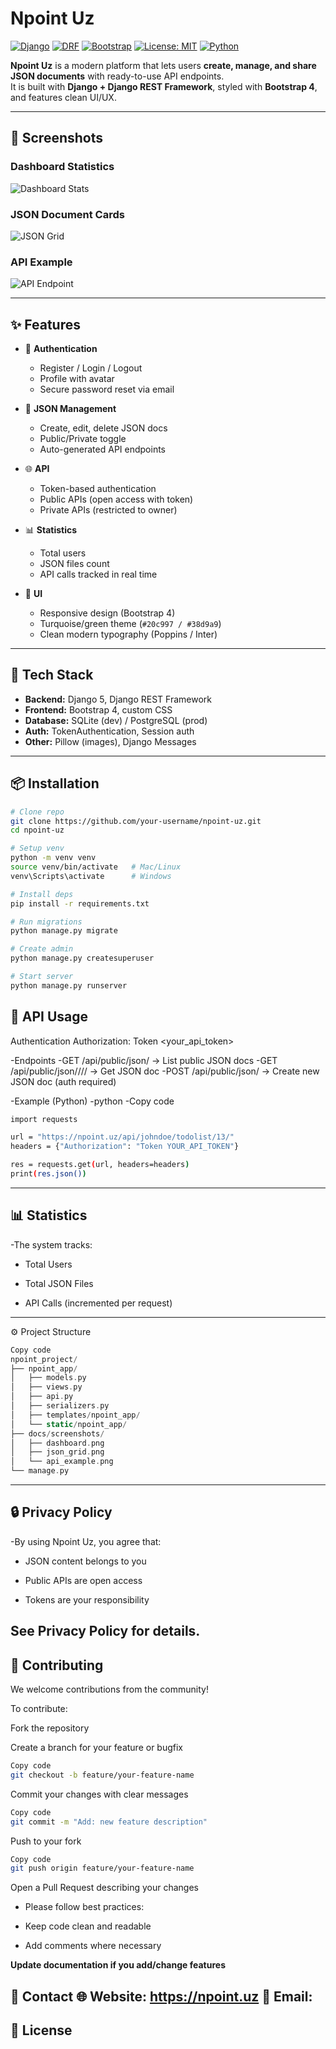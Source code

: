# Npoint Uz

[![Django](https://img.shields.io/badge/Django-5.0-green?logo=django)](https://www.djangoproject.com/)
[![DRF](https://img.shields.io/badge/DRF-REST_Framework-red?logo=django)](https://www.django-rest-framework.org/)
[![Bootstrap](https://img.shields.io/badge/Bootstrap-4-blueviolet?logo=bootstrap)](https://getbootstrap.com/)
[![License: MIT](https://img.shields.io/badge/License-MIT-yellow.svg)](./LICENSE)
[![Python](https://img.shields.io/badge/Python-3.12-blue?logo=python)](https://www.python.org/)

**Npoint Uz** is a modern platform that lets users **create, manage, and share JSON documents** with ready-to-use API endpoints.  
It is built with **Django + Django REST Framework**, styled with **Bootstrap 4**, and features clean UI/UX.

---

## 📸 Screenshots

### Dashboard Statistics
![Dashboard Stats](./docs/screenshots/dashboard.png)

### JSON Document Cards
![JSON Grid](./docs/screenshots/json_grid.png)

### API Example
![API Endpoint](./docs/screenshots/api_example.png)

---

## ✨ Features

- 🔑 **Authentication**
  - Register / Login / Logout  
  - Profile with avatar  
  - Secure password reset via email  

- 📂 **JSON Management**
  - Create, edit, delete JSON docs  
  - Public/Private toggle  
  - Auto-generated API endpoints  

- 🌐 **API**
  - Token-based authentication  
  - Public APIs (open access with token)  
  - Private APIs (restricted to owner)  

- 📊 **Statistics**
  - Total users  
  - JSON files count  
  - API calls tracked in real time  

- 🎨 **UI**
  - Responsive design (Bootstrap 4)  
  - Turquoise/green theme (`#20c997 / #38d9a9`)  
  - Clean modern typography (Poppins / Inter)  

---

## 🚀 Tech Stack

- **Backend:** Django 5, Django REST Framework  
- **Frontend:** Bootstrap 4, custom CSS  
- **Database:** SQLite (dev) / PostgreSQL (prod)  
- **Auth:** TokenAuthentication, Session auth  
- **Other:** Pillow (images), Django Messages  

---

## 📦 Installation

```bash
# Clone repo
git clone https://github.com/your-username/npoint-uz.git
cd npoint-uz
```
```bash
# Setup venv
python -m venv venv
source venv/bin/activate   # Mac/Linux
venv\Scripts\activate      # Windows
```
```bash
# Install deps
pip install -r requirements.txt
```
```bash
# Run migrations
python manage.py migrate
```
```bash
# Create admin
python manage.py createsuperuser
```
```bash
# Start server
python manage.py runserver
```
## **🔑 API Usage**
Authentication
Authorization: Token <your_api_token>

-Endpoints
  -GET /api/public/json/ → List public JSON docs
  -GET /api/public/json/<username>/<slug>/<id>/ → Get JSON doc
  -POST /api/public/json/ → Create new JSON doc (auth required)

-Example (Python)
  -python
  -Copy code
```bash
import requests

url = "https://npoint.uz/api/johndoe/todolist/13/"
headers = {"Authorization": "Token YOUR_API_TOKEN"}

res = requests.get(url, headers=headers)
print(res.json())
```
---
## **📊 Statistics**
-The system tracks:

  - Total Users

  - Total JSON Files

  - API Calls (incremented per request)
---
⚙️ Project Structure
```swift
Copy code
npoint_project/
├── npoint_app/
│   ├── models.py
│   ├── views.py
│   ├── api.py
│   ├── serializers.py
│   ├── templates/npoint_app/
│   └── static/npoint_app/
├── docs/screenshots/
│   ├── dashboard.png
│   ├── json_grid.png
│   └── api_example.png
└── manage.py
```
---

## **🔒 Privacy Policy**
-By using Npoint Uz, you agree that:

  - JSON content belongs to you

  - Public APIs are open access

  - Tokens are your responsibility

**See Privacy Policy for details.**
---
## **🤝 Contributing**
We welcome contributions from the community!

To contribute:

Fork the repository

Create a branch for your feature or bugfix

```bash
Copy code
git checkout -b feature/your-feature-name
```
Commit your changes with clear messages
```bash
Copy code
git commit -m "Add: new feature description"
```
Push to your fork
```bash
Copy code
git push origin feature/your-feature-name
```
Open a Pull Request describing your changes

- Please follow best practices:

- Keep code clean and readable

- Add comments where necessary

**Update documentation if you add/change features**

📧 Contact
🌐 Website: https://npoint.uz
📧 Email: 
---
## 📜 License

